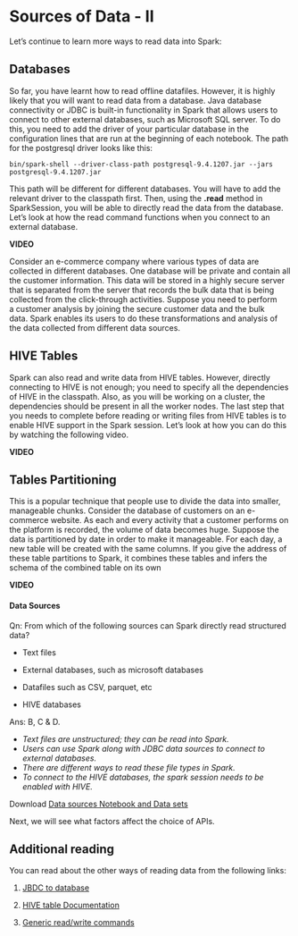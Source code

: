 # Sources of Data - II

Let’s continue to learn more ways to read data into Spark:

## Databases

So far, you have learnt how to read offline datafiles. However, it is highly likely that you will want to read data from a database. Java database connectivity or JDBC is built-in functionality in Spark that allows users to connect to other external databases, such as Microsoft SQL server. To do this, you need to add the driver of your particular database in the configuration lines that are run at the beginning of each notebook. The path for the postgresql driver looks like this:

```shell
bin/spark-shell --driver-class-path postgresql-9.4.1207.jar --jars postgresql-9.4.1207.jar
```

This path will be different for different databases. You will have to add the relevant driver to the classpath first. Then, using the **.read** method in SparkSession, you will be able to directly read the data from the database. Let’s look at how the read command functions when you connect to an external database.

**VIDEO**

Consider an e-commerce company where various types of data are collected in different databases. One database will be private and contain all the customer information. This data will be stored in a highly secure server that is separated from the server that records the bulk data that is being collected from the click-through activities. Suppose you need to perform a customer analysis by joining the secure customer data and the bulk data. Spark enables its users to do these transformations and analysis of the data collected from different data sources.

## HIVE Tables

Spark can also read and write data from HIVE tables. However, directly connecting to HIVE is not enough; you need to specify all the dependencies of HIVE in the classpath. Also, as you will be working on a cluster, the dependencies should be present in all the worker nodes. The last step that you needs to complete before reading or writing files from HIVE tables is to enable HIVE support in the Spark session. Let’s look at how you can do this by watching the following video.

**VIDEO**

## Tables Partitioning

This is a popular technique that people use to divide the data into smaller, manageable chunks. Consider the database of customers on an e-commerce website. As each and every activity that a customer performs on the platform is recorded, the volume of data becomes huge. Suppose the data is partitioned by date in order to make it manageable. For each day, a new table will be created with the same columns. If you give the address of these table partitions to Spark, it combines these tables and infers the schema of the combined table on its own

**VIDEO**

#### Data Sources

Qn: From which of the following sources can Spark directly read structured data?

- Text files

- External databases, such as microsoft databases

- Datafiles such as CSV, parquet, etc

- HIVE databases

Ans: B, C & D.

- *Text files are unstructured; they can be read into Spark.*
- *Users can use Spark along with JDBC data sources to connect to external databases.*
- *There are different ways to read these file types in Spark.*
- *To connect to the HIVE databases, the spark session needs to be enabled with HIVE.*

Download [Data sources Notebook and Data sets](Data_Sources.zip)

Next, we will see what factors affect the choice of APIs.

## Additional reading

You can read about the other ways of reading data from the following links:

1. [JBDC to database](https://spark.apache.org/docs/latest/sql-data-sources-jdbc.html)

2. [HIVE table Documentation](https://spark.apache.org/docs/latest/sql-data-sources-hive-tables.html)  

3. [Generic read/write commands](https://spark.apache.org/docs/2.2.2/sql-programming-guide.html)
